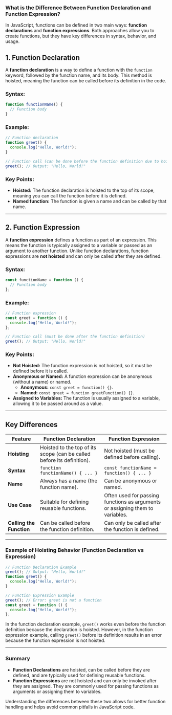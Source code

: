 ### **What is the Difference Between Function Declaration and Function Expression?**

In JavaScript, functions can be defined in two main ways: **function declarations** and **function expressions**. Both approaches allow you to create functions, but they have key differences in syntax, behavior, and usage.

## 1. **Function Declaration**

A **function declaration** is a way to define a function with the `function` keyword, followed by the function name, and its body. This method is hoisted, meaning the function can be called before its definition in the code.

### Syntax:

```javascript
function functionName() {
  // Function body
}
```

### Example:

```javascript
// Function declaration
function greet() {
  console.log("Hello, World!");
}

// Function call (can be done before the function definition due to hoisting)
greet(); // Output: "Hello, World!"
```

### Key Points:

- **Hoisted:** The function declaration is hoisted to the top of its scope, meaning you can call the function before it is defined.
- **Named function:** The function is given a name and can be called by that name.

---

## 2. **Function Expression**

A **function expression** defines a function as part of an expression. This means the function is typically assigned to a variable or passed as an argument to another function. Unlike function declarations, function expressions are **not hoisted** and can only be called after they are defined.

### Syntax:

```javascript
const functionName = function () {
  // Function body
};
```

### Example:

```javascript
// Function expression
const greet = function () {
  console.log("Hello, World!");
};

// Function call (must be done after the function definition)
greet(); // Output: "Hello, World!"
```

### Key Points:

- **Not Hoisted:** The function expression is not hoisted, so it must be defined before it is called.
- **Anonymous or Named:** A function expression can be anonymous (without a name) or named.
  - **Anonymous:** `const greet = function() {}`.
  - **Named:** `const greet = function greetFunction() {}`.
- **Assigned to Variables:** The function is usually assigned to a variable, allowing it to be passed around as a value.

---

## **Key Differences**

| Feature                  | Function Declaration                                                   | Function Expression                                                           |
| ------------------------ | ---------------------------------------------------------------------- | ----------------------------------------------------------------------------- |
| **Hoisting**             | Hoisted to the top of its scope (can be called before its definition). | Not hoisted (must be defined before calling).                                 |
| **Syntax**               | `function functionName() { ... }`                                      | `const functionName = function() { ... }`                                     |
| **Name**                 | Always has a name (the function name).                                 | Can be anonymous or named.                                                    |
| **Use Case**             | Suitable for defining reusable functions.                              | Often used for passing functions as arguments or assigning them to variables. |
| **Calling the Function** | Can be called before the function definition.                          | Can only be called after the function is defined.                             |

---

### **Example of Hoisting Behavior (Function Declaration vs Expression)**

```javascript
// Function Declaration Example
greet(); // Output: "Hello, World!"
function greet() {
  console.log("Hello, World!");
}

// Function Expression Example
greet(); // Error: greet is not a function
const greet = function () {
  console.log("Hello, World!");
};
```

In the function declaration example, `greet()` works even before the function definition because the declaration is hoisted. However, in the function expression example, calling `greet()` before its definition results in an error because the function expression is not hoisted.

---

### **Summary**

- **Function Declarations** are hoisted, can be called before they are defined, and are typically used for defining reusable functions.
- **Function Expressions** are not hoisted and can only be invoked after they are assigned. They are commonly used for passing functions as arguments or assigning them to variables.

Understanding the differences between these two allows for better function handling and helps avoid common pitfalls in JavaScript code.